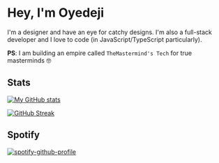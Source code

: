 # Hey, I'm Oyedeji

I'm a designer and have an eye for catchy designs. I'm also a full-stack developer and I love to code (in JavaScript/TypeScript particularly).

**PS**: I am building an empire called `TheMastermind's Tech` for true masterminds 🤓

## Stats

[![My GitHub stats](https://github-readme-stats.vercel.app/api?username=oyedejioyewole&show_icons=true&theme=graywhite)](https://github.com/oyedejioyewole/github-readme-stats)

[![GitHub Streak](https://github-readme-streak-stats.herokuapp.com?user=oyedejioyewole&theme=graywhite&border_radius=10)](https://git.io/streak-stats)

## Spotify

[![spotify-github-profile](https://spotify-github-profile.vercel.app/api/view?uid=31oyirbqcghhl5nwj44kg7g7lnsa&cover_image=true&theme=novatorem&show_offline=true&background_color=53b14f&interchange=false&bar_color=000000&bar_color_cover=false)](https://github.com/kittinan/spotify-github-profile)
